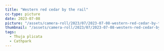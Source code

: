 ```yaml
---
title: "Western red cedar by the rail"
cc-type: picture
date: 2023-07-08
picture: "/assets/camera-roll/2023/07/2023-07-08-western-red-cedar-by-the-rail.md/20230709_013927151_iOS.jpg"
thumbnail: "/assets/camera-roll/2023/07/2023-07-08-western-red-cedar-by-the-rail.md/20230709_013927151_iOS-thumbnail.jpg"
tags:
  - Thuja plicata
  - Cathpark
---
```

